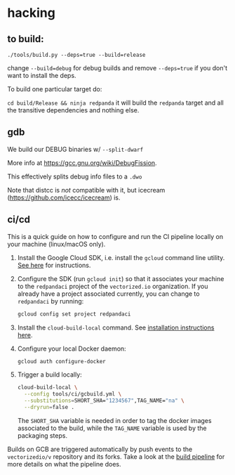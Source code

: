 # hacking

## to build: 

`./tools/build.py --deps=true --build=release`

change `--build=debug` for debug builds and remove `--deps=true` if you don't want to 
install the deps. 

To build one particular target do:

`cd build/Release && ninja redpanda` it will build the `redpanda` target and all the transitive
dependencies and nothing else. 


## gdb

We build our DEBUG binaries w/ `--split-dwarf`

More info at https://gcc.gnu.org/wiki/DebugFission.

This effectively splits debug info files to a `.dwo`

Note that distcc is *not* compatible with it, but icecream
(https://github.com/icecc/icecream) is.

## ci/cd

This is a quick guide on how to configure and run the CI pipeline 
locally on your machine (linux/macOS only).

 1. Install the Google Cloud SDK, i.e. install the `gcloud` command 
    line utility. [See here][gcloud-install] for instructions.

 2. Configure the SDK (run `gcloud init`) so that it associates your 
    machine to the `redpandaci` project of the `vectorized.io` 
    organization. If you already have a project associated currently, 
    you can change to `redpandaci` by running:

    ```bash
    gcloud config set project redpandaci
    ```

 3. Install the `cloud-build-local` command. See [installation 
    instructions here][gcb-local-install].

 4. Configure your local Docker daemon:

    ```bash
    gcloud auth configure-docker
    ```

 5. Trigger a build locally:

    ```bash
    cloud-build-local \
      --config tools/ci/gcbuild.yml \
      --substitutions=SHORT_SHA="1234567",TAG_NAME="na" \
      --dryrun=false .
    ```

    The `SHORT_SHA` variable is needed in order to tag the docker 
    images associated to the build, while the `TAG_NAME` variable is 
    used by the packaging steps.

Builds on GCB are triggered automatically by push events to the 
`vectorizedio/v` repository and its forks. Take a look at the [build 
pipeline](../tools/ci/gcbuild.yml) for more details on what the 
pipeline does.

[gcloud-install]: https://cloud.google.com/sdk/install
[gcb-local-install]: https://cloud.google.com/cloud-build/docs/build-debug-locally
